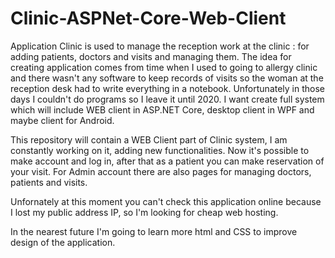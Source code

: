 # Clinic-ASPNet-Core-Web-Client
Application Clinic is used to manage the reception work at the clinic : for adding patients, doctors and visits and managing them. The idea for creating application comes from time when I used to going to allergy clinic and there wasn't any software to keep records of visits so the woman at the reception desk had to write everything in a notebook. Unfortunately in those days I couldn't do programs so I leave it until 2020. I want create full system which will include WEB client in ASP.NET Core, desktop client in WPF and maybe client for Android. 

This repository will contain a WEB Client part of Clinic system, I am constantly working on it, adding new functionalities. Now it's possible to make account and log in, after that as a patient you can make reservation of your visit. For Admin account there are also pages for managing doctors, patients and visits. 

Unfornately at this moment you can't check this application online because I lost my public address IP, so I'm looking for cheap web hosting.

In the nearest future I'm going to learn more html and CSS to improve design of the application. 

